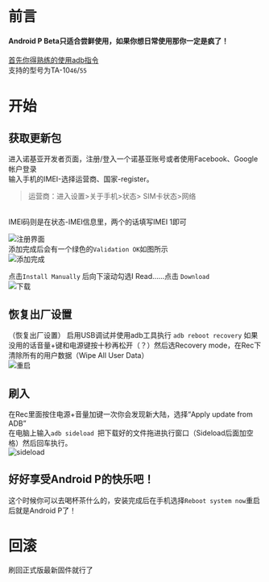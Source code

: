 # 前言
#### Android P Beta只适合尝鲜使用，如果你想日常使用那你一定是疯了！
[首先你得熟练的使用adb指令](/ADB-Tool) <br />
支持的型号为TA-10`46`/`55` <br />
# 开始
## 获取更新包
 进入诺基亚开发者页面，注册/登入一个诺基亚账号或者使用Facebook、Google帐户登录
 <br />
 输入手机的IMEI-选择运营商、国家-register。
 > 运营商：进入设置>关于手机>状态> SIM卡状态>网络 
 <br />
 IMEI码则是在状态-IMEI信息里，两个的话填写IMEI 1即可 
 <br />
 
 
 
![注册界面](http://imgsrc.baidu.com/forum/pic/item/2e99304e251f95ca8e193201c5177f3e66095228.jpg) <br />
添加完成后会有一个绿色的`Validation OK`如图所示
 <br />
 ![添加完成](http://imgsrc.baidu.com/forum/w%3D580/sign=d96d3c4b70d98d1076d40c39113eb807/707915ce36d3d53941b0a5743687e950342ab008.jpg)
 <br />

点击`Install Manually` 后向下滚动勾选I Read……点击 `Download`
 <br />
 ![下载]( http://imgsrc.baidu.com/forum/pic/item/60a0c895d143ad4b503dd4778e025aafa50f068d.jpg)
 <br />
 ## 恢复出厂设置
（恢复出厂设置） 启用USB调试并使用adb工具执行 `adb reboot recovery` 如果没用的话音量+键和电源键按十秒再松开（？）然后选Recovery mode，在Rec下清除所有的用户数据（Wipe All User Data）
 <br />
![重启](http://imgsrc.baidu.com/forum/w%3D580/sign=d133f932c5ea15ce41eee00186013a25/ec68b2fb43166d229d4282234a2309f79152d2e0.jpg)
 <br />
 ## 刷入
 在Rec里面按住电源+音量加键一次你会发现新大陆，选择“Apply update from ADB”
 <br />
在电脑上输入`adb sideload `把下载好的文件拖进执行窗口（Sideload后面加空格）然后回车执行。 
<br />
![sideload](http://imgsrc.baidu.com/forum/w%3D580/sign=a2b3da7306d162d985ee621421dea950/3311b9014a90f603d33608f03512b31bb151ed13.jpg)
 <br />
 ## 好好享受Android P的快乐吧！
这个时候你可以去喝杯茶什么的，安装完成后在手机选择`Reboot system now`重启后就是Android P了！
# 回滚
 刷回正式版最新固件就行了
 <br />
 <br />
 <br />
 <br />
